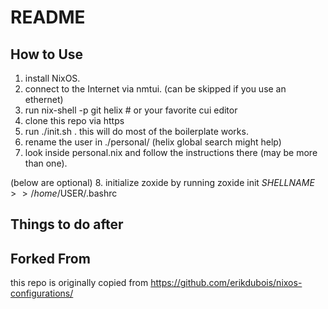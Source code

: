 # README

## How to Use

1. install NixOS.
2. connect to the Internet via nmtui. (can be skipped if you use an ethernet)
3. run nix-shell -p git helix # or your favorite cui editor
4. clone this repo via https
5. run ./init.sh . this will do most of the boilerplate works.
6. rename the user in ./personal/ (helix global search might help)
7. look inside personal.nix and follow the instructions there (may be more than one).

(below are optional)
8. initialize zoxide by running zoxide init $SHELLNAME >> /home/$USER/.bashrc

## Things to do after

## Forked From

this repo is originally copied from https://github.com/erikdubois/nixos-configurations/
